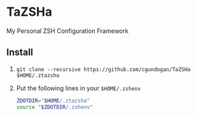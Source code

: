 # TaZSHa
My Personal ZSH Configuration Framework

## Install
1. `git clone --recursive https://github.com/cgundogan/TaZSHa $HOME/.ztazsha`
2. Put the following lines in your `$HOME/.zshenv`

   ```zsh
   ZDOTDIR="$HOME/.ztazsha"
   source "$ZDOTDIR/.zshenv"
   ```
